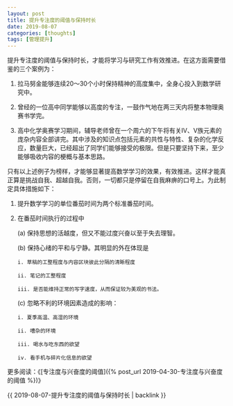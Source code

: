 ```yaml
---
layout: post
title: 提升专注度的阈值与保持时长
date: 2019-08-07
categories: [thoughts]
tags: [管理提升]
---
```


提升专注度的阈值与保持时长，才能将学习与研究工作有效推进。在这方面需要借鉴的三个案例为：

1. 拉马努金能够连续20～30个小时保持精神的高度集中，全身心投入到数学研究中。

2. 曾经的一位高中同学能够以高度的专注，一鼓作气地在两三天内将整本物理奥赛书学完。

3. 高中化学奥赛学习期间，辅导老师曾在一个周六的下午将有关IV、V族元素的庞杂内容全部讲完。其中涉及的知识点包括元素的共性与特性、复杂的化学反应，数量巨大，已经超出了同学们能够接受的极限。但是只要坚持下来，至少能够吸收内容的梗概与基本思路。

只有以上述例子为榜样，才能够显著提高数学学习的效果，有效推进。这样才能真正算是挑战自我、超越自我。否则，一切都只是停留在自我麻痹的口号上。为此制定具体措施如下：

1. 提升数学学习的单位番茄时间为两个标准番茄时间。

2. 在番茄时间执行的过程中

   (a) 保持思想的活越度，但又不能过度兴奋以至于失去理智。

   (b) 保持心绪的平和与宁静。其明显的外在体现是

       i. 草稿的工整程度与内容区块彼此分隔的清晰程度

       ii. 笔记的工整程度

       iii. 是否能维持正常的写字速度，从而保证较为美观的书法。

   (c) 忽略不利的环境因素造成的影响：

       i. 夏季高温、高湿的环境

       ii. 嘈杂的环境

       iii. 喝水与吃东西的欲望

       iv. 看手机与碎片化信息的欲望

更多阅读：《[专注度与兴奋度的阈值]({% post_url 2019-04-30-专注度与兴奋度的阈值 %})》

{{ 2019-08-07-提升专注度的阈值与保持时长 | backlink }}
